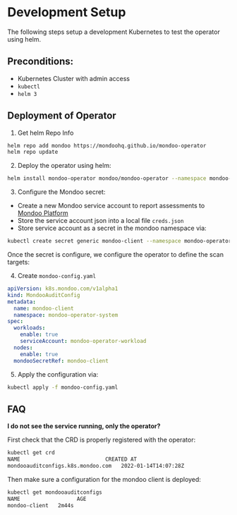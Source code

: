 # Development Setup

The following steps setup a development Kubernetes to test the operator using helm.

## Preconditions:

- Kubernetes Cluster with admin access
- `kubectl`
- `helm 3`

## Deployment of Operator

1. Get helm Repo Info

```bash
helm repo add mondoo https://mondoohq.github.io/mondoo-operator
helm repo update
```

2. Deploy the operator using helm:

```bash
helm install mondoo-operator mondoo/mondoo-operator --namespace mondoo-operator-system --create-namespace
```

3. Configure the Mondoo secret:

- Create a new Mondoo service account to report assessments to [Mondoo Platform](https://mondoo.com/docs/platform/service_accounts)
- Store the service account json into a local file `creds.json`
- Store service account as a secret in the mondoo namespace via:

```bash
kubectl create secret generic mondoo-client --namespace mondoo-operator-system --from-file=config=creds.json
```

Once the secret is configure, we configure the operator to define the scan targets:

4. Create `mondoo-config.yaml`

```yaml
apiVersion: k8s.mondoo.com/v1alpha1
kind: MondooAuditConfig
metadata:
  name: mondoo-client
  namespace: mondoo-operator-system
spec:
  workloads:
    enable: true
    serviceAccount: mondoo-operator-workload
  nodes:
    enable: true
  mondooSecretRef: mondoo-client
```

5. Apply the configuration via:

```bash
kubectl apply -f mondoo-config.yaml
```

## FAQ

**I do not see the service running, only the operator?**

First check that the CRD is properly registered with the operator:

```bash
kubectl get crd
NAME                           CREATED AT
mondooauditconfigs.k8s.mondoo.com   2022-01-14T14:07:28Z
```

Then make sure a configuration for the mondoo client is deployed:

```bash
kubectl get mondooauditconfigs
NAME                  AGE
mondoo-client   2m44s
```
